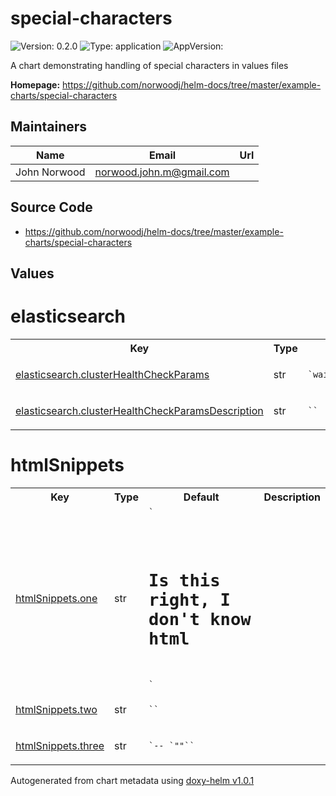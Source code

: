 
# special-characters



![Version: 0.2.0](https://img.shields.io/badge/Version-0.2.0-informational?style=flat-square) ![Type: application](https://img.shields.io/badge/Type-application-informational?style=flat-square) ![AppVersion: ](https://img.shields.io/badge/AppVersion--informational?style=flat-square)



A chart demonstrating handling of special characters in values files



**Homepage:** <https://github.com/norwoodj/helm-docs/tree/master/example-charts/special-characters>



## Maintainers

| Name | Email | Url |
| ---- | ------ | --- |
| John Norwood | <norwood.john.m@gmail.com> |  |




## Source Code

* <https://github.com/norwoodj/helm-docs/tree/master/example-charts/special-characters>




## Values



<h1>elasticsearch</h1>
<table style="">
    <tr>
        <th>Key</th>
        <th>Type</th>
        <th>Default</th>
        <th>Description</th>
    </tr>
<tr style="" ><td>

[elasticsearch.clusterHealthCheckParams](./values.yaml#L3)

</td><td>str</td><td><code>`wait_for_status=yellow&timeout=1s`</code></td><td></td></tr><tr style="" ><td>

[elasticsearch.clusterHealthCheckParamsDescription](./values.yaml#L9)

</td><td>str</td><td><code>``</code></td><td></td></tr>
</table>

<h1>htmlSnippets</h1>
<table style="">
    <tr>
        <th>Key</th>
        <th>Type</th>
        <th>Default</th>
        <th>Description</th>
    </tr>
<tr style="" ><td>

[htmlSnippets.one](./values.yaml#L12)

</td><td>str</td><td><code>`<html>
  <head></head>
  <body>
    <h1>Is this right, I don't know html</h1>
  </body>
</html>`</code></td><td></td></tr><tr style="" ><td>

[htmlSnippets.two](./values.yaml#L21)

</td><td>str</td><td><code>``</code></td><td></td></tr><tr style="" ><td>

[htmlSnippets.three](./values.yaml#L25)

</td><td>str</td><td><code>`-- `"<html><head></head></html>"``</code></td><td></td></tr>
</table>



Autogenerated from chart metadata using [doxy-helm v1.0.1](https://github.com/tactful-ai/doxyhelm)
    